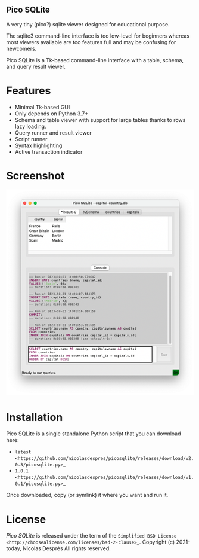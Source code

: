 Pico SQLite
------------

A very tiny (pico?) sqlite viewer designed for educational
purpose.

The sqlite3 command-line interface is too low-level for beginners
whereas most viewers available are too features full and may be
confusing for newcomers.

Pico SQLite is a Tk-based command-line interface with a table, schema,
and query result viewer.

# Features
- Minimal Tk-based GUI
- Only depends on Python 3.7+
- Schema and table viewer with support for large tables thanks to rows
  lazy loading.
- Query runner and result viewer
- Script runner
- Syntax highlighting
- Active transaction indicator

# Screenshot

![Pico SQLite main window](Screenshot_mainwindow.png)

# Installation

Pico SQLite is a single standalone Python script that you can download
here:
- `latest <https://github.com/nicolasdespres/picosqlite/releases/download/v2.0.3/picosqlite.py>`_
- `1.0.1 <https://github.com/nicolasdespres/picosqlite/releases/download/v1.0.1/picosqlite.py>`_

Once downloaded, copy (or symlink) it where you want and run it.

# License

*Pico SQLite* is released under the term of the
`Simplified BSD License <http://choosealicense.com/licenses/bsd-2-clause>`_.
Copyright (c) 2021-today, Nicolas Desprès
All rights reserved.
